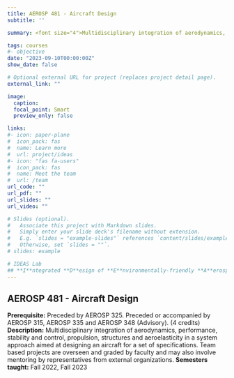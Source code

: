 ```yaml
---
title: AEROSP 481 - Aircraft Design
subtitle: ''

summary: <font size="4">Multidisciplinary integration of aerodynamics, performance, stability and control, propulsion, structures and aeroelasticity in a system approach aimed at designing an aircraft for a set of specifications. Team based projects are overseen and graded by faculty and may also involve mentoring by representatives from external organizations.</font>

tags: courses
#- objective
date: "2023-09-10T00:00:00Z"
show_date: false

# Optional external URL for project (replaces project detail page).
external_link: ""

image:
  caption:
  focal_point: Smart
  preview_only: false

links:
#- icon: paper-plane
#  icon_pack: fas
#  name: Learn more
#  url: project/ideas
#- icon: "fas fa-users"
#  icon_pack: fas
#  name: Meet the team
#  url: /team
url_code: ""
url_pdf: ""
url_slides: ""
url_video: ""

# Slides (optional).
#   Associate this project with Markdown slides.
#   Simply enter your slide deck's filename without extension.
#   E.g. `slides = "example-slides"` references `content/slides/example-slides.md`.
#   Otherwise, set `slides = ""`.
# slides: example

# IDEAS Lab
## **I**ntegrated **D**esign of **E**nvironmentally-friendly **A**erospace **S**ystems
---
```

## AEROSP 481 - Aircraft Design
**Prerequisite:** Preceded by AEROSP 325. Preceded or accompanied by AEROSP 315, AEROSP 335 and AEROSP 348 (Advisory). (4 credits)
**Description:** Multidisciplinary integration of aerodynamics, performance, stability and control, propulsion, structures and aeroelasticity in a system approach aimed at designing an aircraft for a set of specifications. Team based projects are overseen and graded by faculty and may also involve mentoring by representatives from external organizations.
**Semesters taught:** Fall 2022, Fall 2023

